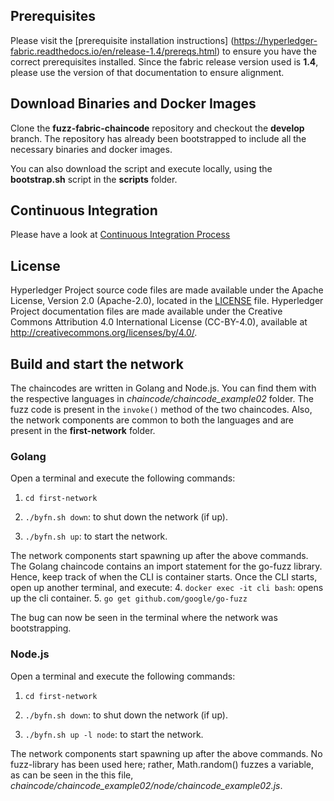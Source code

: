 ## Prerequisites

Please visit the [prerequisite installation instructions] (https://hyperledger-fabric.readthedocs.io/en/release-1.4/prereqs.html) to ensure you have the correct prerequisites installed. 
Since the fabric release version used is **1.4**, please use the version of that documentation to ensure alignment.

## Download Binaries and Docker Images

Clone the **fuzz-fabric-chaincode** repository and checkout the **develop** branch.
The repository has already been bootstrapped to include all the necessary binaries and docker images.

You can also download the script and execute locally, using the **bootstrap.sh** script in the **scripts** folder.

## Continuous Integration

Please have a look at [Continuous Integration Process](docs/fabric-samples-ci.md)

## License <a name="license"></a>

Hyperledger Project source code files are made available under the Apache
License, Version 2.0 (Apache-2.0), located in the [LICENSE](LICENSE) file.
Hyperledger Project documentation files are made available under the Creative
Commons Attribution 4.0 International License (CC-BY-4.0), available at http://creativecommons.org/licenses/by/4.0/.

## Build and start the network

The chaincodes are written in Golang and Node.js. You can find them with the respective languages in *chaincode/chaincode_example02* folder.
The fuzz code is present in the `invoke()` method of the two chaincodes.
Also, the network components are common to both the languages and are present in the **first-network** folder.

### Golang

Open a terminal and execute the following commands:

1. `cd first-network`

2. `./byfn.sh down`: to shut down the network (if up).

3. `./byfn.sh up`: to start the network.

The network components start spawning up after the above commands. 
The Golang chaincode contains an import statement for the go-fuzz library. Hence, keep track of when the CLI is container starts.
Once the CLI starts, open up another terminal, and execute:
4. `docker exec -it cli bash`: opens up the cli container.
5. `go get github.com/google/go-fuzz`

The bug can now be seen in the terminal where the network was bootstrapping.

### Node.js

Open a terminal and execute the following commands:

1. `cd first-network`

2. `./byfn.sh down`: to shut down the network (if up).

3. `./byfn.sh up -l node`: to start the network.

The network components start spawning up after the above commands.
No fuzz-library has been used here; rather, Math.random() fuzzes a variable, as can be seen in the this file, *chaincode/chaincode_example02/node/chaincode_example02.js*.

